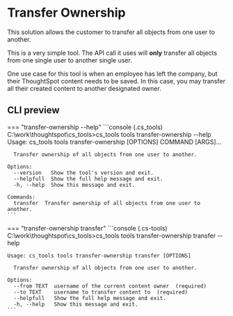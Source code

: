 # Transfer Ownership

This solution allows the customer to transfer all objects from one user to another.

This is a very simple tool. The API call it uses will __only__ transfer all objects from
one single user to another single user.

One use case for this tool is when an employee has left the company, but their
ThoughtSpot content needs to be saved. In this case, you may transfer all their created
content to another designated owner.

## CLI preview

=== "transfer-ownership --help"
    ```console
    (.cs_tools) C:\work\thoughtspot\cs_tools>cs_tools tools transfer-ownership --help
    Usage: cs_tools tools transfer-ownership [OPTIONS] COMMAND [ARGS]...

      Transfer ownership of all objects from one user to another.

    Options:
      --version   Show the tool's version and exit.
      --helpfull  Show the full help message and exit.
      -h, --help  Show this message and exit.

    Commands:
      transfer  Transfer ownership of all objects from one user to another.
    ```

=== "transfer-ownership transfer"
    ```console
    (.cs-tools) C:\work\thoughtspot\cs_tools>cs_tools tools transfer-ownership transfer --help

    Usage: cs_tools tools transfer-ownership transfer [OPTIONS]

      Transfer ownership of all objects from one user to another.

    Options:
      --from TEXT  username of the current content owner  (required)
      --to TEXT    username to transfer content to  (required)
      --helpfull   Show the full help message and exit.
      -h, --help   Show this message and exit.
    ```
